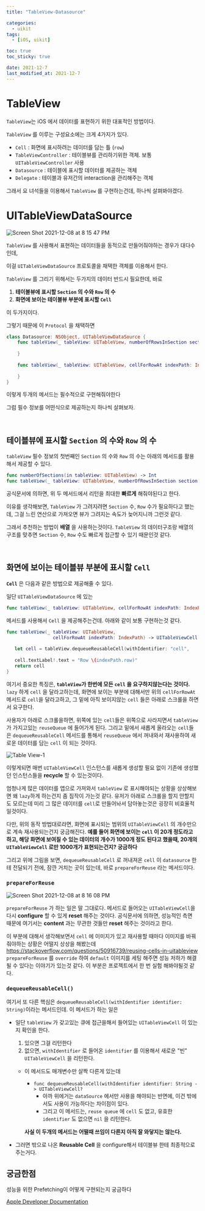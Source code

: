 ```yaml
---
title: "TableView-Datasource"

categories:
  - uikit
tags:
  - [iOS, uikit]

toc: true
toc_sticky: true

date: 2021-12-7
last_modified_at: 2021-12-7
---
```



# TableView

`TableView`는 iOS 에서 데이터를 표현하기 위한 대표적인 방법이다.

`TableView` 를 이루는 구성요소에는 크게 4가지가 있다.

- `Cell` : 화면에 표시하려는 데이터를 담는 틀 (`row`)
- `TableViewController` : 테이블뷰를 관리하기위한 객체. 보통 `UITableViewController` 사용
- `Datasource` : 테이블에 표시할 데이터를 제공하는 객체
- `Delegate` : 테이블과 유저간의 interaction을 관리해주는 객체

그래서 요 녀석들을 이용해서 `TableView` 를 구현하는건데, 하나씩 살펴봐야겠다.

# UITableViewDataSource

![Screen Shot 2021-12-08 at 8 15 47 PM](https://user-images.githubusercontent.com/33091784/145199347-0b497c91-d54d-48d8-8d05-54cea481e0d9.png)


`TableView` 를 사용해서 표현하는 데이터들을 동적으로 만들어줘야하는 경우가 대다수인데,

이걸 `UITableViewDataSource` 프로토콜을 채택한 객체를 이용해서 한다.

`TableView` 를 그리기 위해서는 두가지의 데이터 반드시 필요한데, 바로

1. **테이블뷰에 표시할 `Section` 의 수와 `Row` 의 수**
2. **화면에 보이는 테이블뷰 부분에 표시할 `Cell`** 

이 두가지이다. 

그렇기 때문에 이 `Protocol` 을 채택하면 

```swift
class Datasource: NSObject, UITableViewDataSource {
    func tableView(_ tableView: UITableView, numberOfRowsInSection section: Int) -> Int {
        
    }
    
    func tableView(_ tableView: UITableView, cellForRowAt indexPath: IndexPath) -> UITableViewCell {
        
    }
}
```

이렇게 두개의 메서드는 필수적으로 구현해줘야한다

그럼 필수 정보를 어떤식으로 제공하는지 하나씩 살펴보자.

<br>


## 테이블뷰에 표시할 `Section` 의 수와 `Row` 의 수
`tableView` 필수 정보의 첫번째인 `Section` 의 수와 `Row` 의 수는 아래의 메서드를 활용해서 제공할 수 있다.
```swift
func numberOfSections(in tableView: UITableView) -> Int
func tableView(_ tableView: UITableView, numberOfRowsInSection section: Int) -> Int
```

공식문서에 의하면, 위 두 메서드에서 리턴을 최대한 **빠르게** 해줘야된다고 한다.

이유를 생각해보면, `TableView` 가 그려지려면 `Section` 수, `Row` 수가 필요하다고 했는데, 그걸 느린 연산으로 가져오면 뷰가 그려지는 속도가 늦어지니까 그런것 같다.

그래서 추천하는 방법이 **배열** 을 사용하는것이다. `TableView` 의 데이터구조랑 배열의 구조를 맞추면  `Section` 수, `Row` 수도 빠르게 접근할 수 있기 때문인것 같다.

<br>


## 화면에 보이는 테이블뷰 부분에 표시할 `Cell`

**`Cell`** 은 다음과 같은 방법으로 제공해줄 수 있다.

일단 `UITableViewDataSource` 에 있는 
```swift
func tableView(_ tableView: UITableView, cellForRowAt indexPath: IndexPath) -> UITableViewCell {} 
```


메서드를 사용해서 `Cell` 을 제공해주는건데. 아래와 같이 보통 구현하는것 같다.

```swift
func tableView(_ tableView: UITableView,
                 cellForRowAt indexPath: IndexPath) -> UITableViewCell {
  
   let cell = tableView.dequeueReusableCell(withIdentifier: "cell",
                                                                                     for: indexPath)
   cell.textLabel!.text = "Row \(indexPath.row)"
   return cell
}
```
여기서 중요한 특징은, **`tableView`가 한번에 모든 `cell` 을 요구하지않는다는 것이다.** `lazy` 하게 `cell` 을 달라고하는데, 화면에 보이는 부분에 대해서만 위의 `cellForRowAt` 메서드로 `cell`을 달라고하고, 그 밑에 아직 보이지않는 `cell` 들은 아래로 스크롤을 하면서 요구한다.

사용자가 아래로 스크롤을하면, 위쪽에 있는 `cell`들은 위쪽으로 사라지면서 `tableView`가 가지고있는 `reuseQueue` 에 들어가게 된다.
그리고 밑에서 새롭게 올라오는 `cell`들은 `dequeueReusableCell` 메서드를 통해서 `reuseQueue` 에서 꺼내와서 재사용하여 새로운 데이터를 담는 `cell` 이 되는 것이다. 

![Table View-1](https://user-images.githubusercontent.com/33091784/145315887-b2974d63-4596-4bf6-bdb0-d17d4b7b2cf9.jpg)

이렇게되면 매번 `UITableViewCell` 인스턴스를 새롭게 생성할 필요 없이 기존에 생성했던 인스턴스들을 **recycle** 할 수 있는것이다.

엄청나게 많은 데이터를 앱으로 가져와서 `tableView` 로 표시해야되는 상황을 상상해보면 왜 `lazy`하게 하는건지 좀 짐작이 가는것 같다.
유저가 아래로 스크롤을 할지 안할지도 모르는데 미리 그 많은 데이터를 `cell`로 만들어놔서 담아놓는것은 굉장히 비효율적일것이다.

다만, 위의 동작 방법대로라면, 화면에 표시되는 범위의 `UITableViewCell` 의 개수만으로 계속 재사용되는건지 궁금해진다.
**예를 들어 화면에 보이는 `cell` 이 20개 정도라고 하고, 해당 화면에 보여질 수 있는 데이터의 개수가 1000개 정도 된다고 했을때, 20개의 `UITableViewCell` 로만 1000개가 표현되는건지? 궁금하다**

그리고 위에 그림을 보면, `dequeueReusableCell` 로 꺼내져온 `cell` 이 `datasource` 한테 전달되기 전에, 잠깐 거치는 곳이 있는데,
바로 `prepareForReuse` 라는 메서드이다.


### `prepareForReuse`

![Screen Shot 2021-12-08 at 8 16 08 PM](https://user-images.githubusercontent.com/33091784/145199401-5a0a86ed-39b4-4f3c-9471-fd7005a2ef51.png)

`prepareForReuse` 가 하는 일은 말 그대로다.
메서드로 들어오는 `UITableViewCell`을 다시 **configure** 할 수 있게 **reset** 해주는 것이다.
공식문서에 의하면, 성능적인 측면 때문에 여기서는 **content** 과는 무관한 것들만 **reset** 해주는 것이라고 한다.

이 부분에 대해서 생각해보면서 `cell` 에 이미지가 있고 재사용할 때마다 이미지를 바꿔줘야하는 상황은 어떨지 상상을 해봤는데
<https://stackoverflow.com/questions/50916739/reusing-cells-in-uitableview>
`prepareForReuse` 를 `override` 하여 `default` 이미지를 세팅 해주면 성능 저하가 해결 될 수 있다는 이야기가 있는것 같다.
이 부분은 프로젝트에서 한 번 실험 해봐야될것 같다.

### `dequeueReusableCell()`

여기서 또 다른 핵심은 `dequeueReusableCell(withIdentifier identifier: String)`이라는 메서드인데. 이 메서드가 하는 일은
    
- 일단 `tableView` 가 갖고있는 큐에 접근을해서 들어있는 `UITableViewCell` 이 있는지 확인을 한다.
    
    1. 있으면 그걸 리턴한다
    2. 없으면, `withIdentifier` 로 들어온 `identifier` 를 이용해서 새로운 "빈" `UITableViewCell` 을 리턴한다.
    
    - 이 메서드도 매개변수만 살짝 다른게 있는데
        - `func dequeueReusableCell(withIdentifier identifier: String -> UITableViewCell?`
            - 아까 위에거는 `dataSource` 에서만 사용을 해야되는 반면에, 이건 밖에서도 사용이 가능하다는 차이점이 있다.
            - 그리고 이 메서드는, `reuse queue` 에 `cell` 도 없고, 유효한 `identifier` 도 없으면 `nil` 을 리턴한다.
        
        **사실 이 두개의 메서드는 어떨때 쓰임이 다른지 아직 잘 와닿지는 않는다.**
        
        
- 그러면 밖으로 나온 **Reusable Cell** 을 configure해서 테이블뷰 한테 최종적으로 주는거다.

## 궁금한점

성능을 위한 Prefetching이 어떻게 구현되는지 궁금하다

[Apple Developer Documentation](https://developer.apple.com/documentation/uikit/uitableviewdatasourceprefetching)
